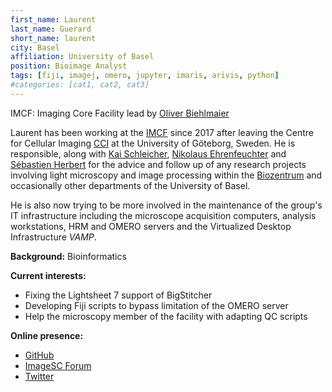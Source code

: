 ```yaml
---
first_name: Laurent
last_name: Guerard
short_name: laurent
city: Basel
affiliation: University of Basel
position: Bioimage Analyst
tags: [fiji, imagej, omero, jupyter, imaris, arivis, python]
#categories: [cat1, cat2, cat3]
---
```

IMCF: Imaging Core Facility lead by [Oliver Biehlmaier](/members/oliver.biehlmaier/)

Laurent has been working at the [IMCF](https://biozentrum.unibas.ch/imcf) since 2017 after
leaving the Centre for Cellular Imaging
[CCI](https://www.gu.se/en/core-facilities/centre-for-cellular-imaging) at
the University of Göteborg, Sweden. He is responsible, along with [Kai
Schleicher](/members/kai.schleicher/), [Nikolaus Ehrenfeuchter](/members/niko.ehrenfeuchter/) and
[Sébastien Herbert](/members/sebastien.herbert/) for the advice and follow up of any
research projects involving light microscopy and image processing within the
[Biozentrum](https://biozentrum.unibas.ch/) and occasionally other departments of the
University of Basel.

He is also now trying to be more involved in the maintenance of the group's IT
infrastructure including the microscope acquisition computers,
analysis workstations, HRM and OMERO servers and the
Virtualized Desktop Infrastructure *VAMP*.

**Background:** Bioinformatics

**Current interests:**

- Fixing the Lightsheet 7 support of BigStitcher
- Developing Fiji scripts to bypass limitation of the OMERO server
- Help the microscopy member of the facility with adapting QC scripts

**Online presence:**

- [GitHub](https://github.com/lguerard)
- [ImageSC Forum](https://forum.image.sc/u/lguerard/activity)
- [Twitter](https://twitter.com/lguerard42)

